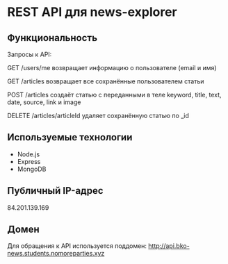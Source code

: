 # REST API для news-explorer

## Функциональность

Запросы к API:

GET /users/me
возвращает информацию о пользователе (email и имя)

GET /articles
возвращает все сохранённые пользователем статьи

POST /articles
создаёт статью с переданными в теле keyword, title, text, date, source, link и image

DELETE /articles/articleId 
удаляет сохранённую статью  по _id

## Используемые технологии

- Node.js
- Express
- MongoDB

## Публичный IP-адрес

84.201.139.169

## Домен

Для обращения к API используется поддомен:
http://api.bko-news.students.nomoreparties.xyz
